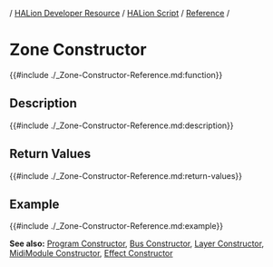 / [HALion Developer Resource](../../HALion-Developer-Resource.md) / [HALion Script](./HALion-Script.md) / [Reference](./Reference.md) /

# Zone Constructor

{{#include ./_Zone-Constructor-Reference.md:function}}

## Description

{{#include ./_Zone-Constructor-Reference.md:description}}

## Return Values

{{#include ./_Zone-Constructor-Reference.md:return-values}}

## Example

{{#include ./_Zone-Constructor-Reference.md:example}}

**See also:** [Program Constructor](./Program-Constructor.md), [Bus Constructor](./Bus-Constructor.md), [Layer Constructor](./Layer-Constructor.md), [MidiModule Constructor](./MidiModule-Constructor.md), [Effect Constructor](./Effect-Constructor.md)